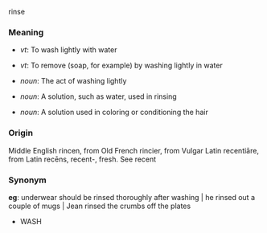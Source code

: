 rinse
### Meaning
+ _vt_: To wash lightly with water
+ _vt_: To remove (soap, for example) by washing lightly in water

+ _noun_: The act of washing lightly
+ _noun_: A solution, such as water, used in rinsing
+ _noun_: A solution used in coloring or conditioning the hair

### Origin

Middle English rincen, from Old French rincier, from Vulgar Latin recentiāre, from Latin recēns, recent-, fresh. See recent

### Synonym

__eg__: underwear should be rinsed thoroughly after washing | he rinsed out a couple of mugs | Jean rinsed the crumbs off the plates

+ WASH


